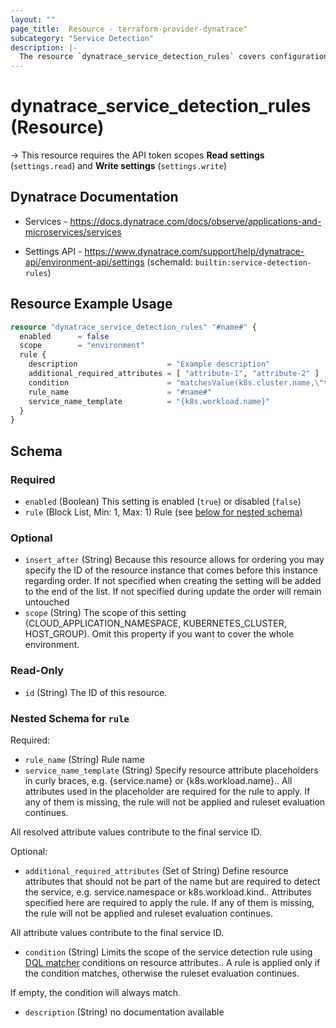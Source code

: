 ```yaml
---
layout: ""
page_title:  Resource - terraform-provider-dynatrace"
subcategory: "Service Detection"
description: |-
  The resource `dynatrace_service_detection_rules` covers configuration for service detection rules
---
```


# dynatrace_service_detection_rules (Resource)

-> This resource requires the API token scopes **Read settings** (`settings.read`) and **Write settings** (`settings.write`)

## Dynatrace Documentation

- Services - https://docs.dynatrace.com/docs/observe/applications-and-microservices/services

- Settings API - https://www.dynatrace.com/support/help/dynatrace-api/environment-api/settings (schemaId: `builtin:service-detection-rules`)

## Resource Example Usage

```terraform
resource "dynatrace_service_detection_rules" "#name#" {
  enabled      = false
  scope        = "environment"
  rule {
    description                    = "Example description"
    additional_required_attributes = [ "attribute-1", "attribute-2" ]
    condition                      = "matchesValue(k8s.cluster.name,\"terraform\")"
    rule_name                      = "#name#"
    service_name_template          = "{k8s.workload.name}"
  }
}
```

<!-- schema generated by tfplugindocs -->
## Schema

### Required

- `enabled` (Boolean) This setting is enabled (`true`) or disabled (`false`)
- `rule` (Block List, Min: 1, Max: 1) Rule (see [below for nested schema](#nestedblock--rule))

### Optional

- `insert_after` (String) Because this resource allows for ordering you may specify the ID of the resource instance that comes before this instance regarding order. If not specified when creating the setting will be added to the end of the list. If not specified during update the order will remain untouched
- `scope` (String) The scope of this setting (CLOUD_APPLICATION_NAMESPACE, KUBERNETES_CLUSTER, HOST_GROUP). Omit this property if you want to cover the whole environment.

### Read-Only

- `id` (String) The ID of this resource.

<a id="nestedblock--rule"></a>
### Nested Schema for `rule`

Required:

- `rule_name` (String) Rule name
- `service_name_template` (String) Specify resource attribute placeholders in curly braces, e.g. {service.name} or {k8s.workload.name}.. All attributes used in the placeholder are required for the rule to apply. If any of them is missing, the rule will not be applied and ruleset evaluation continues.

All resolved attribute values contribute to the final service ID.

Optional:

- `additional_required_attributes` (Set of String) Define resource attributes that should not be part of the name but are required to detect the service, e.g. service.namespace or k8s.workload.kind.. Attributes specified here are required to apply the rule. If any of them is missing, the rule will not be applied and ruleset evaluation continues.

All attribute values contribute to the final service ID.
- `condition` (String) Limits the scope of the service detection rule using [DQL matcher](https://dt-url.net/l603wby) conditions on resource attributes.. A rule is applied only if the condition matches, otherwise the ruleset evaluation continues.

If empty, the condition will always match.
- `description` (String) no documentation available
